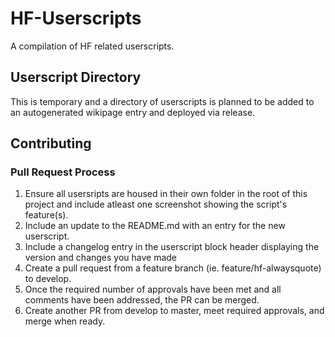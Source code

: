 # HF-Userscripts
A compilation of HF related userscripts.

## Userscript Directory
This is temporary and a directory of userscripts is planned to be added to an autogenerated wikipage entry and deployed via release.



## Contributing
### Pull Request Process
1. Ensure all usersripts are housed in their own folder in the root of this project and include atleast one screenshot showing the script's feature(s).
2. Include an update to the README.md with an entry for the new userscript.
3. Include a changelog entry in the userscript block header displaying the version and changes you have made
4. Create a pull request from a feature branch (ie. feature/hf-alwaysquote) to develop.
5. Once the required number of approvals have been met and all comments have been addressed, the PR can be merged.
6. Create another PR from develop to master, meet required approvals, and merge when ready.
